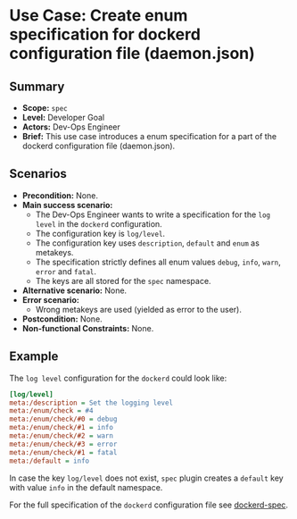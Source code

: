 # Use Case: Create enum specification for dockerd configuration file (daemon.json)

## Summary

- **Scope:** `spec`
- **Level:** Developer Goal
- **Actors:** Dev-Ops Engineer
- **Brief:** This use case introduces a enum specification for a part of the dockerd configuration file (daemon.json).

## Scenarios

- **Precondition:** None.
- **Main success scenario:**
    - The Dev-Ops Engineer wants to write a specification for the `log level` in the `dockerd` configuration.
    - The configuration key is `log/level`.
    - The configuration key uses `description`, `default` and `enum` as metakeys.
    - The specification strictly defines all enum values `debug`, `info`, `warn`, `error` and `fatal`.
    - The keys are all stored for the `spec` namespace.
- **Alternative scenario:** None.
- **Error scenario:**
    - Wrong metakeys are used (yielded as error to the user).
- **Postcondition:** None.
- **Non-functional Constraints:** None.

## Example

The `log level` configuration for the `dockerd` could look like:

```ini
[log/level]
meta:/description = Set the logging level
meta:/enum/check = #4
meta:/enum/check/#0 = debug
meta:/enum/check/#1 = info
meta:/enum/check/#2 = warn
meta:/enum/check/#3 = error
meta:/enum/check/#1 = fatal
meta:/default = info
```

In case the key `log/level` does not exist, `spec` plugin creates a `default` key with value `info` in the default namespace.

For the full specification of the `dockerd` configuration file see [dockerd-spec](dockerd.spec).

